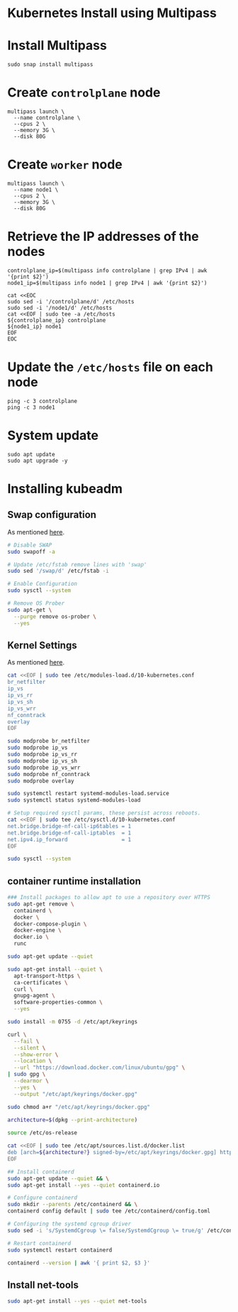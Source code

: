 # Kubernetes Install using Multipass

# Install Multipass

```
sudo snap install multipass
```

# Create `controlplane` node

```
multipass launch \
  --name controlplane \
  --cpus 2 \
  --memory 3G \
  --disk 80G
```

# Create `worker` node

```
multipass launch \
  --name node1 \
  --cpus 2 \
  --memory 3G \
  --disk 80G
```

# Retrieve the IP addresses of the nodes

```
controlplane_ip=$(multipass info controlplane | grep IPv4 | awk '{print $2}')
node1_ip=$(multipass info node1 | grep IPv4 | awk '{print $2}')

cat <<EOC
sudo sed -i '/controlplane/d' /etc/hosts
sudo sed -i '/node1/d' /etc/hosts
cat <<EOF | sudo tee -a /etc/hosts
${controlplane_ip} controlplane
${node1_ip} node1
EOF
EOC
```

# Update the `/etc/hosts` file on each node

```
ping -c 3 controlplane
ping -c 3 node1
```

# System update

```
sudo apt update
sudo apt upgrade -y
```

# Installing kubeadm

## Swap configuration 

As mentioned [here](https://kubernetes.io/docs/setup/production-environment/tools/kubeadm/install-kubeadm/#swap-configuration).

```bash
# Disable SWAP
sudo swapoff -a

# Update /etc/fstab remove lines with 'swap'
sudo sed '/swap/d' /etc/fstab -i

# Enable Configuration
sudo sysctl --system

# Remove OS Prober
sudo apt-get \
  --purge remove os-prober \
  --yes
```

## Kernel Settings

As mentioned [here](https://kubernetes.io/docs/setup/production-environment/container-runtimes/#install-and-configure-prerequisites).

```bash
cat <<EOF | sudo tee /etc/modules-load.d/10-kubernetes.conf
br_netfilter
ip_vs
ip_vs_rr
ip_vs_sh
ip_vs_wrr
nf_conntrack
overlay
EOF

sudo modprobe br_netfilter
sudo modprobe ip_vs
sudo modprobe ip_vs_rr
sudo modprobe ip_vs_sh
sudo modprobe ip_vs_wrr
sudo modprobe nf_conntrack
sudo modprobe overlay

sudo systemctl restart systemd-modules-load.service
sudo systemctl status systemd-modules-load

# Setup required sysctl params, these persist across reboots.
cat <<EOF | sudo tee /etc/sysctl.d/10-kubernetes.conf
net.bridge.bridge-nf-call-ip6tables = 1
net.bridge.bridge-nf-call-iptables  = 1
net.ipv4.ip_forward                 = 1
EOF

sudo sysctl --system
```

## container runtime installation

```bash
### Install packages to allow apt to use a repository over HTTPS
sudo apt-get remove \
  containerd \
  docker \
  docker-compose-plugin \
  docker-engine \
  docker.io \
  runc

sudo apt-get update --quiet

sudo apt-get install --quiet \
  apt-transport-https \
  ca-certificates \
  curl \
  gnupg-agent \
  software-properties-common \
  --yes

sudo install -m 0755 -d /etc/apt/keyrings

curl \
  --fail \
  --silent \
  --show-error \
  --location \
  --url "https://download.docker.com/linux/ubuntu/gpg" \
| sudo gpg \
  --dearmor \
  --yes \
  --output "/etc/apt/keyrings/docker.gpg"

sudo chmod a+r "/etc/apt/keyrings/docker.gpg"

architecture=$(dpkg --print-architecture)
  
source /etc/os-release

cat <<EOF | sudo tee /etc/apt/sources.list.d/docker.list
deb [arch=${architecture?} signed-by=/etc/apt/keyrings/docker.gpg] https://download.docker.com/linux/ubuntu ${VERSION_CODENAME?} stable
EOF

## Install containerd
sudo apt-get update --quiet && \
sudo apt-get install --yes --quiet containerd.io

# Configure containerd
sudo mkdir --parents /etc/containerd && \
containerd config default | sudo tee /etc/containerd/config.toml

# Configuring the systemd cgroup driver
sudo sed -i 's/SystemdCgroup \= false/SystemdCgroup \= true/g' /etc/containerd/config.toml

# Restart containerd
sudo systemctl restart containerd

containerd --version | awk '{ print $2, $3 }'
```

## Install net-tools

```bash
sudo apt-get install --yes --quiet net-tools
```
